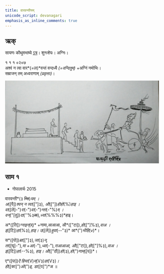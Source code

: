 ```yaml
---
title: वारवन्तीयम्
unicode_script: devanagari  
emphasis_as_inline_comments: true
---   
```


## ऋक्
सायणः कौथुमभाष्ये [ऽत्र](https://archive.org/details/SamaVedaSanhitaWithSayanabhashyaVolume1SatyavrataSamasrami1874bis/page/n155)। शुनःशेपः। अग्निः।

१ १ १ ०२०७  
अश्वं न त्वा वार*(=ल)*वन्तं वन्दध्यै *(=वन्दितुम्)* +अग्निं नमोभिः।  
सम्राजन् तम् अध्वराणाम् *(प्रवृत्ताः)*।

![](../images/agni-on-a-ram-drawn-charriot-speeding-towards-the-vedI.jpg)


## साम १
- गोपालार्यः 2015  
<div class="audioEmbed" src="https://archive
.org/download/jaiminIya-sAma-gAna-paravastu-tradition-gopAla-2015/vAravantIyam.mp3"></div>

वारवन्ती*(३ ~~न्ति~~)*यम् ।  
अ*([पै])*श्वन् न त्वा*(["]३)*, औ*(["])*हॊहो*(%)*हाइ ।  
वा*([ले]-")*रा*(-")*वा*(-")*न्ता*(-"%)*म् ।  
वन्*("[तु])*दा*(''%३~~ता~~)*,ध्या*(%%%३)*हाइ।

अ*([ति])*ग्नाइन्*(~~र्~~)* +नामा,आआआ, औ*(["टा]),*हो*(["]%३)*,वाअ ।  
इ*([टि])*हा*(%३)*,हाइ। उ*([ले])*हुवा*(--"३)* आ*(")*भीहि*(v)*।

स*([पो])*म्रा*(["]३)*,जा*(३)*न्,  
ता*([घृ]-")*,मा +आ*(-")*,ध्वा*(-")*,राआआआ, औ*(["टा])*,हो*(["]%३)*,वाअ ।  
इ*([टि])*हा*(--%३)*, हाइ। औ*(["ठौ])*हो*(३)*,हो*(")*णाम्*([प])*।
  
ए*([पा])*ऎ हिया*(V)*म्*(V३)*हा*(V३)*।  
हॊ*([का]")*ओ*(")*इ, डा*([प]")*अ ॥  

